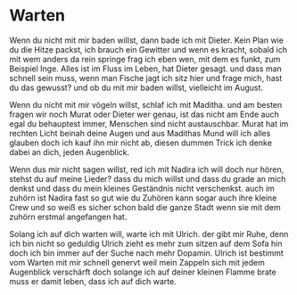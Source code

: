 # Warten

Wenn du nicht mit mir baden willst, dann bade ich mit Dieter.
Kein Plan wie du die Hitze packst, ich brauch ein Gewitter
und wenn es kracht, sobald ich mit wem anders da rein springe
frag ich eben wen, mit dem es funkt, zum Beispiel Inge.
Alles ist im Fluss im Leben, hat Dieter gesagt.
und dass man schnell sein muss, wenn man Fische jagt
ich sitz hier und frage mich, hast du das gewusst?
und ob du mit mir baden willst, vielleicht im August.


Wenn du nicht mit mir vögeln willst, schlaf ich mit Maditha.
und am besten fragen wir noch Murat oder Dieter
wer genau, ist das nicht am Ende auch egal
du behauptest immer, Menschen sind nicht austauschbar.
Murat hat im rechten Licht beinah deine Augen
und aus Madithas Mund will ich alles glauben
doch ich kauf ihn mir nicht ab, diesen dummen Trick
ich denke dabei an dich, jeden Augenblick.


Wenn dus mir nicht sagen willst, red ich mit Nadira
ich will doch nur hören, stehst du auf meine Lieder?
dass du mich willst und dass du grade an mich denkst
und dass du mein kleines Geständnis nicht verschenkst.
auch im zuhörn ist Nadira fast so gut wie du
Zuhören kann sogar auch ihre kleine Crew
und so weiß es sicher schon bald die ganze Stadt
wenn sie mit dem zuhörn erstmal angefangen hat.


Solang ich auf dich warten will, warte ich mit Ulrich.
der gibt mir Ruhe, denn ich bin nicht so geduldig
Ulrich zieht es mehr zum sitzen auf dem Sofa hin
doch ich bin immer auf der Suche nach mehr Dopamin.
Ulrich ist bestimmt vom Warten mit mir schnell genervt
weil mein Zappeln sich mit jedem Augenblick verschärft
doch solange ich auf deiner kleinen Flamme brate
muss er damit leben, dass ich auf dich warte.
